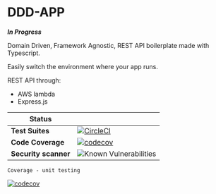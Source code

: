 
# DDD-APP

***In Progress***

Domain Driven, Framework Agnostic, REST API boilerplate made with Typescript.

Easily switch the environment where your app runs.

REST API through:

- AWS lambda
- Express.js

| Status                                  |                                                               |
| ------------------------------------- | ----------------------------------------------------------------------- |
| **Test Suites**                          | [![CircleCI](https://dl.circleci.com/status-badge/img/gh/web2solutions/ddd-app/tree/main.svg?style=svg)](https://dl.circleci.com/status-badge/redirect/gh/web2solutions/ddd-app/tree/main) |
| **Code Coverage**               | [![codecov](https://codecov.io/gh/web2solutions/ddd-app/branch/main/graph/badge.svg?token=FIQF8KPQ64)](https://codecov.io/gh/web2solutions/ddd-app) |
| **Security scanner**     | ![Known Vulnerabilities](https://snyk.io/test/github/web2solutions/ddd-app/badge.svg)                                         |

`Coverage - unit testing`

 [![codecov](https://codecov.io/gh/web2solutions/ddd-app/branch/main/graphs/tree.svg?token=FIQF8KPQ64)](https://codecov.io/gh/web2solutions/ddd-app)

